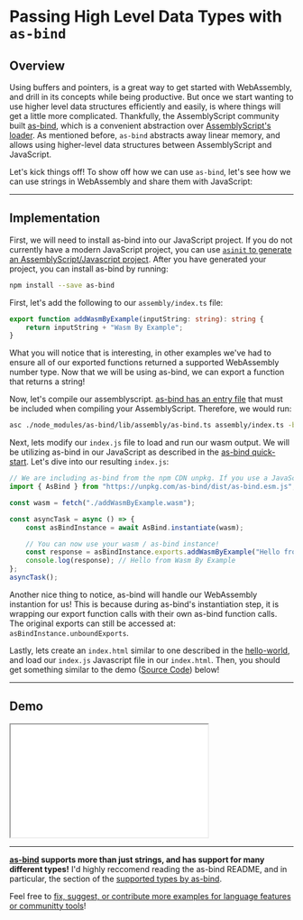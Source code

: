 # Passing High Level Data Types with `as-bind`

## Overview

Using buffers and pointers, is a great way to get started with WebAssembly, and drill in its concepts while being productive. But once we start wanting to use higher level data structures efficiently and easily, is where things will get a little more complicated. Thankfully, the AssemblyScript community built [as-bind](https://github.com/torch2424/as-bind), which is a convenient abstraction over [AssemblyScript's loader](https://github.com/AssemblyScript/assemblyscript/tree/master/lib/loader). As mentioned before, `as-bind` abstracts away linear memory, and allows using higher-level data structures between AssemblyScript and JavaScript.

Let's kick things off! To show off how we can use `as-bind`, let's see how we can use strings in WebAssembly and share them with JavaScript:

---

## Implementation

First, we will need to install as-bind into our JavaScript project. If you do not currently have a modern JavaScript project, you can use [`asinit` to generate an AssemblyScript/Javascript project](https://docs.assemblyscript.org/quick-start). After you have generated your project, you can install as-bind by running:

```bash
npm install --save as-bind
```

First, let's add the following to our `assembly/index.ts` file:

```typescript
export function addWasmByExample(inputString: string): string {
    return inputString + "Wasm By Example";
}
```

What you will notice that is interesting, in other examples we've had to ensure all of our exported functions returned a supported WebAssembly number type. Now that we will be using as-bind, we can export a function that returns a string!

Now, let's compile our assemblyscript. [as-bind has an entry file](https://github.com/torch2424/as-bind#quick-start) that must be included when compiling your AssemblyScript. Therefore, we would run:

```bash
asc ./node_modules/as-bind/lib/assembly/as-bind.ts assembly/index.ts -b addWasmByExample.wasm
```

Next, lets modify our `index.js` file to load and run our wasm output. We will be utilizing as-bind in our JavaScript as described in the [as-bind quick-start](https://github.com/torch2424/as-bind#quick-start). Let's dive into our resulting `index.js`:

```javascript
// We are including as-bind from the npm CDN unpkg. If you use a JavaScript bundler, you could use `from "as-bind"`.
import { AsBind } from "https://unpkg.com/as-bind/dist/as-bind.esm.js";

const wasm = fetch("./addWasmByExample.wasm");

const asyncTask = async () => {
    const asBindInstance = await AsBind.instantiate(wasm);

    // You can now use your wasm / as-bind instance!
    const response = asBindInstance.exports.addWasmByExample("Hello from ");
    console.log(response); // Hello from Wasm By Example
};
asyncTask();
```

Another nice thing to notice, as-bind will handle our WebAssembly instantion for us! This is because during as-bind's instantiation step, it is wrapping our export function calls with their own as-bind function calls. The original exports can still be accessed at: `asBindInstance.unboundExports`.

Lastly, lets create an `index.html` similar to one described in the [hello-world](/example-redirect?exampleName=hello-world), and load our `index.js` Javascript file in our `index.html`. Then, you should get something similar to the demo ([Source Code](/source-redirect?path=examples/passing-high-level-data-types-with-as-bind/demo/assemblyscript)) below!

---

## Demo

<iframe width="350px" height="200px" title="AssemblyScript Demo" src="/demo-redirect?example-name=passing-high-level-data-types-with-as-bind"></iframe>

---

**[as-bind](https://github.com/torch2424/as-bind) supports more than just strings, and has support for many different types!** I'd highly reccomend reading the as-bind README, and in particular, the section of the [supported types by as-bind](https://github.com/torch2424/as-bind#supported-data-types).

Feel free to [fix, suggest, or contribute more examples for language features or communitty tools](https://github.com/torch2424/wasm-by-example)!

